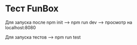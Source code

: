 # Тест FunBox
Для запуска после npm init --> npm run dev --> просмотр на localhost:8080

Для запуска тестов --> npm run test
